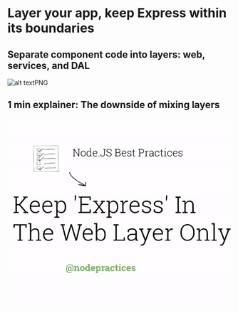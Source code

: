# Layer your app, keep Express within its boundaries

## Separate component code into layers: web, services, and DAL
![alt text](https://github.com/goldbergyoni/nodebestpractices/blob/master/assets/images/structurebycomponents.PNG "Separate component code into layers")PNG

## 1 min explainer: The downside of mixing layers
![alt text](https://github.com/goldbergyoni/nodebestpractices/blob/master/assets/images/keepexpressinweb.gif "The downside of mixing layers")
